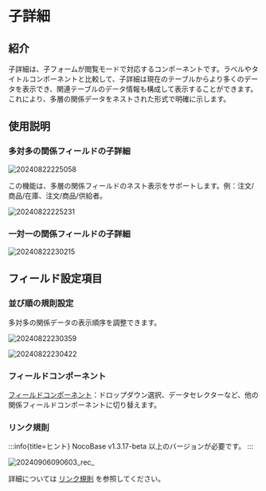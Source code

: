 # 子詳細

## 紹介

子詳細は、子フォームが閲覧モードで対応するコンポーネントです。ラベルやタイトルコンポーネントと比較して、子詳細は現在のテーブルからより多くのデータを表示でき、関連テーブルのデータ情報も構成して表示することができます。これにより、多層の関係データをネストされた形式で明確に示します。

## 使用説明

### 多対多の関係フィールドの子詳細

![20240822225058](https://static-docs.nocobase.com/20240822225058.png)

この機能は、多層の関係フィールドのネスト表示をサポートします。例：注文/商品/在庫、注文/商品/供給者。

![20240822225231](https://static-docs.nocobase.com/20240822225231.png)

### 一対一の関係フィールドの子詳細

![20240822230215](https://static-docs.nocobase.com/20240822230215.png)

## フィールド設定項目

### 並び順の規則設定

多対多の関係データの表示順序を調整できます。

![20240822230359](https://static-docs.nocobase.com/20240822230359.png)

![20240822230422](https://static-docs.nocobase.com/20240822230422.png)

### フィールドコンポーネント

[フィールドコンポーネント](/handbook/ui/fields/association-field)：ドロップダウン選択、データセレクターなど、他の関係フィールドコンポーネントに切り替えます。

### リンク規則
:::info{title=ヒント}
NocoBase v1.3.17-beta 以上のバージョンが必要です。
:::

![20240906090603_rec_](https://static-docs.nocobase.com/20240906090603_rec_.gif)

詳細については [リンク規則](/handbook/ui/blocks/block-settings/field-linkage-rule) を参照してください。

